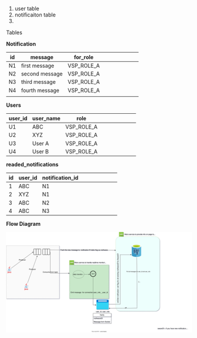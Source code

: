 1) user table
2) notificaiton table
3) 


 Tables
    
**Notification**

| id | message        | for_role   |   |   |   |   |   |   |   |
|----|----------------|------------|---|---|---|---|---|---|---|
| N1  | first message  | VSP_ROLE_A |   |   |   |   |   |   |   |
| N2  | second message | VSP_ROLE_A |   |   |   |   |   |   |   |
| N3  | third message  | VSP_ROLE_A |   |   |   |   |   |   |   |
| N4  | fourth message | VSP_ROLE_A |   |   |   |   |   |   |   |
|    |                |            |  


**Users**

| user_id | user_name | role       |   |   |   |   |   |   |   |
|---------|-----------|------------|---|---|---|---|---|---|---|
| U1       | ABC       | VSP_ROLE_A |   |   |   |   |   |   |   |
| U2       | XYZ       | VSP_ROLE_A |   |   |   |   |   |   |   |
| U3       | User A    | VSP_ROLE_A |   |   |   |   |   |   |   |
| U4       | User B    | VSP_ROLE_A |   |   |   |   |   |   |   |



**readed_notifications**



| id | user_id | notification_id |   |   |   |   |   |   |   |
|----|---------|-----------------|---|---|---|---|---|---|---|
| 1  | ABC     | N1              |   |   |   |   |   |   |   |
| 2  | XYZ     | N1              |   |   |   |   |   |   |   |
| 3  | ABC     | N2              |   |   |   |   |   |   |   |
| 4  | ABC     | N3              |   |   |   |   |   |   |   |




**Flow Diagram**

![Alt Flow Diagram](./notification.drawio.svg)